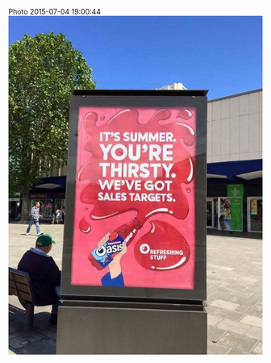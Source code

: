 <!--
title: Photo 2015-07-04 19:00:44
date: Sat Jul 04 2015 20:00:44 GMT+0100 (British Summer Time)
tags: honest,advertising,love
-->
Photo 2015-07-04 19:00:44
![](123219452382-0.jpg)
